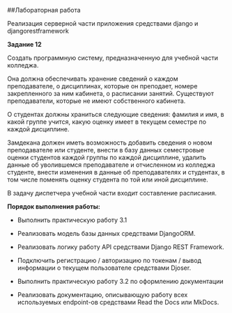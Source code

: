##Лабораторная работа

Реализация серверной части приложения средствами django и djangorestframework

**Задание 12**

Создать программную систему, предназначенную для учебной части колледжа.

Она должна обеспечивать хранение сведений о каждом преподавателе, о
дисциплинах, которые он преподает, номере закрепленного за ним кабинета, о
расписании занятий. Существуют преподаватели, которые не имеют собственного
кабинета.

О студентах должны храниться следующие сведения: фамилия и имя, в какой
группе учится, какую оценку имеет в текущем семестре по каждой дисциплине.

Замдекана должен иметь возможность добавить сведения о новом преподавателе
или студенте, внести в базу данных семестровые оценки студентов каждой группы по
каждой дисциплине, удалить данные об уволившемся преподавателе и отчисленном из
колледжа студенте, внести изменения в данные об преподавателях и студентах, в том
числе поменять оценку студента по той или иной дисциплине.

В задачу диспетчера учебной части входит составление расписания.

**Порядок выполнения работы:**

 * Выполнить практическую работу 3.1

* Реализовать модель базы данных средствами DjangoORM.

* Реализовать логику работу API средствами Django REST Framework.

* Подключить регистрацию / авторизацию по токенам / вывод информации о текущем пользователе средствами Djoser.

* Выполнить практическую работу 3.2 по оформлению документации
  
* Реализовать документацию, описывающую работу всех используемых endpoint-ов средствами Read the Docs или MkDocs.